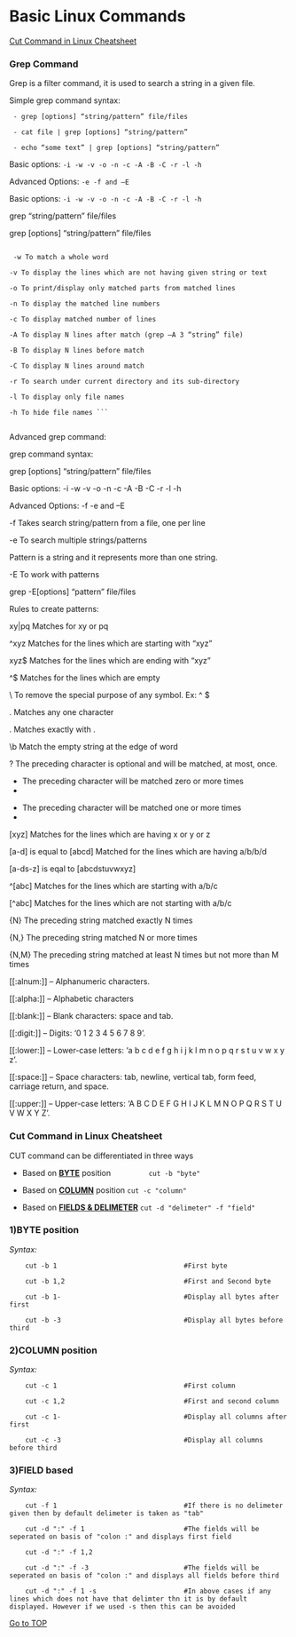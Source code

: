 
# Basic Linux Commands

[Cut Command in Linux Cheatsheet](https://github.com/nambinayagan/rhcsa_exam#cut-command-in-linux-cheatsheet "Cut Command")

### Grep Command
 Grep is a filter command, it is used to search a string in a given file.
 
 
 Simple grep command syntax:
 
	 - grep [options] “string/pattern” file/files
	
	 - cat file | grep [options] “string/pattern”
	
	 - echo “some text” | grep [options] “string/pattern”
	

 Basic options: ```-i -w -v -o -n -c -A -B -C -r -l -h```
 
 Advanced Options: ```-e -f and –E```
 

 Basic options: ```-i -w -v -o -n -c -A -B -C -r -l -h ```
 

 grep “string/pattern” file/files
 
 grep [options] “string/pattern” file/files
 
 ``` -i To ignore case for matching/searching
 
  -w To match a whole word
  
 -v To display the lines which are not having given string or text
 
 -o To print/display only matched parts from matched lines
 
 -n To display the matched line numbers
 
 -c To display matched number of lines
 
 -A To display N lines after match (grep –A 3 “string” file)
 
 -B To display N lines before match
 
 -C To display N lines around match
 
 -r To search under current directory and its sub-directory
 
 -l To display only file names
 
 -h To hide file names ```
 
 
 ```

Advanced grep command:

 grep command syntax:
 
 grep [options] “string/pattern” file/files
 
 Basic options: -i -w -v -o -n -c -A -B -C -r -l -h
 
 Advanced Options: -f -e and –E
 
 -f Takes search string/pattern from a file, one per line
 
 -e To search multiple strings/patterns
 
 Pattern is a string and it represents more than one string.
 
 -E To work with patterns
 
 
 grep -E[options] “pattern” file/files
 


Rules to create patterns:

 xy|pq Matches for xy or pq
 
 ^xyz Matches for the lines which are starting with “xyz”
 
 xyz$ Matches for the lines which are ending with “xyz”
 
 ^$ Matches for the lines which are empty
 
 \ To remove the special purpose of any symbol. Ex: \^ \$
 
 . Matches any one character
 
 \. Matches exactly with .
 
 \b Match the empty string at the edge of word
 
 ? The preceding character is optional and will be matched, at most, once.
 
 * The preceding character will be matched zero or more times
 * 
 + The preceding character will be matched one or more times
 + 
 [xyz] Matches for the lines which are having x or y or z
 
 [a-d] is equal to [abcd] Matched for the lines which are having a/b/b/d
 
 [a-ds-z] is eqal to [abcdstuvwxyz]
 
 ^[abc] Matches for the lines which are starting with a/b/c
 
 [^abc] Matches for the lines which are not starting with a/b/c
 
 {N} The preceding string matched exactly N times
 
 {N,} The preceding string matched N or more times
 
 {N,M} The preceding string matched at least N times but not more than M times
 
[[:alnum:]] – Alphanumeric characters.

[[:alpha:]] – Alphabetic characters

[[:blank:]] – Blank characters: space and tab.


[[:digit:]] – Digits: ‘0 1 2 3 4 5 6 7 8 9’.

[[:lower:]] – Lower-case letters: ‘a b c d e f g h i j k l m n o p q r s t u v w x y z’.

[[:space:]] – Space characters: tab, newline, vertical tab, form feed, carriage return, and space.

[[:upper:]] – Upper-case letters: ‘A B C D E F G H I J K L M N O P Q R S T U V W X Y Z’.






### Cut Command in Linux Cheatsheet

CUT command can be differentiated in three ways

- Based on [**BYTE**](https://github.com/nambinayagan/rhcsa_exam/blob/main/README.md#1byte-position) position   `         cut -b "byte"`

- Based on [**COLUMN**](https://github.com/nambinayagan/rhcsa_exam/blob/main/README.md#2column-position) position          `cut -c "column"`

- Based on [**FIELDS & DELIMETER**](https://github.com/nambinayagan/rhcsa_exam/blob/main/README.md#3field-based)        `cut -d "delimeter" -f "field"`



### 1)BYTE position

_Syntax:_

        cut -b 1                                #First byte

        cut -b 1,2                              #First and Second byte

        cut -b 1-                               #Display all bytes after first

        cut -b -3                               #Display all bytes before third


### 2)COLUMN position


_Syntax:_

        cut -c 1                                #First column

        cut -c 1,2                              #First and second column

        cut -c 1-                               #Display all columns after first

        cut -c -3                               #Display all columns before third



### 3)FIELD based


_Syntax:_

        cut -f 1                                #If there is no delimeter given then by default delimeter is taken as "tab"

        cut -d ":" -f 1                         #The fields will be seperated on basis of "colon :" and displays first field

        cut -d ":" -f 1,2

        cut -d ":" -f -3                        #The fields will be seperated on basis of "colon :" and displays all fields before third

        cut -d ":" -f 1 -s                      #In above cases if any lines which does not have that delimter thn it is by default displayed. However if we used -s then this can be avoided

[Go to TOP](https://github.com/nambinayagan/rhcsa_exam#cut-command-in-linux-cheatsheet "Cut Command")
